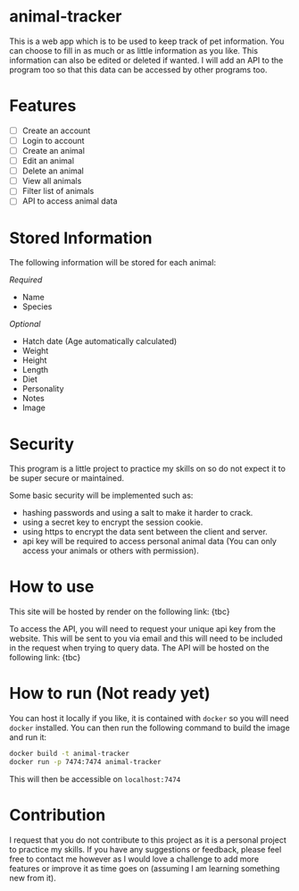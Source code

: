 # animal-tracker

This is a web app which is to be used to keep track of pet information. You can choose to fill in as much or as little information as you like. This information can also be edited or deleted if wanted. I will add an API to the program too so that this data can be accessed by other programs too.

# Features

- [ ] Create an account
- [ ] Login to account
- [ ] Create an animal
- [ ] Edit an animal
- [ ] Delete an animal
- [ ] View all animals
- [ ] Filter list of animals
- [ ] API to access animal data

# Stored Information

The following information will be stored for each animal:

*Required*
- Name
- Species

*Optional*
- Hatch date (Age automatically calculated)
- Weight
- Height
- Length
- Diet
- Personality
- Notes
- Image


# Security 

This program is a little project to practice my skills on so do not expect it to be super secure or maintained.

Some basic security will be implemented such as:
- hashing passwords and using a salt to make it harder to crack.
- using a secret key to encrypt the session cookie.
- using https to encrypt the data sent between the client and server.
- api key will be required to access personal animal data (You can only access your animals or others with permission).

# How to use

This site will be hosted by render on the following link: {tbc}

To access the API, you will need to request your unique api key from the website. This will be sent to you via email and this will need to be included in the request when trying to query data. The API will be hosted on the following link: {tbc}

# How to run (Not ready yet)

You can host it locally if you like, it is contained with `docker` so you will need `docker` installed. You can then run the following command to build the image and run it:

```bash
docker build -t animal-tracker
docker run -p 7474:7474 animal-tracker
```

This will then be accessible on `localhost:7474`

# Contribution

I request that you do not contribute to this project as it is a personal project to practice my skills. If you have any suggestions or feedback, please feel free to contact me however as I would love a challenge to add more features or improve it as time goes on (assuming I am learning something new from it).
